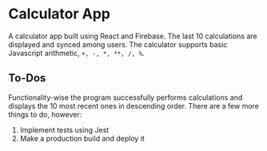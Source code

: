 # Calculator App

A calculator app built using React and Firebase. The last 10 calculations are displayed and synced among users. The calculator supports basic Javascript arithmetic, `+, -, *, **, /, %`.

## To-Dos
Functionality-wise the program successfully performs calculations and displays the 10 most recent ones in descending order. There are a few more things to do, however:

1. Implement tests using Jest
1. Make a production build and deploy it